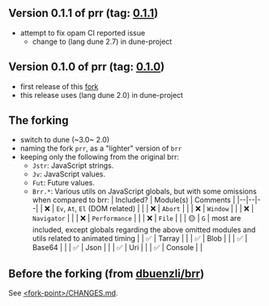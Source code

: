## Version 0.1.1 of prr (tag: [0.1.1](https://github.com/kxcdev/prr/releases/tag/0.1.1))
- attempt to fix opam CI reported issue
  - change to (lang dune 2.7) in dune-project

## Version 0.1.0 of prr (tag: [0.1.0](https://github.com/kxcdev/prr/releases/tag/0.1.0))
- first release of this [fork](https://github.com/kxcdev/prr)
- this release uses (lang dune 2.0) in dune-project

## The forking
- switch to dune (~3.0~ 2.0)
- naming the fork `prr`, as a "lighter" version of `brr`
- keeping only the following from the original brr:
  - `Jstr`: JavaScript strings.
  - `Jv`: JavaScript values.
  - `Fut`: Future values.
  - `Brr.*`: Various utils on JavaScript globals, but with some omissions when compared to brr:
    | Included? | Module(s) | Comments |
    |--|--|--|
    | ❌ | `Ev`, `At`, `El` (DOM related) | |
    | ❌ | `Abort` | |
    | ❌ | `Window` | |
    | ❌ | `Navigator` | |
    | ❌ | `Performance` | |
    | ❌ | `File` | |
    | 🟡 | `G` | most are included, except globals regarding the above omitted modules and utils related to animated timing |
    | ✅ | Tarray | |
    | ✅ | Blob | |
    | ✅ | Base64 | |
    | ✅ | Json | |
    | ✅ | Uri | |
    | ✅ | Console | |

## Before the forking (from [dbuenzli/brr](https://github.com/dbuenzli/brr))
See [	&#60;fork-point&#62;/CHANGES.md](https://github.com/kxcdev/prr/blob/c64b00bbe043526e602906e9b9ce12fd4a40da20/CHANGES.md).

